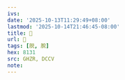 ```yaml
---
ivs:
date: '2025-10-13T11:29:49+08:00'
lastmod: '2025-10-14T21:46:45-08:00'
title: 󰣌
url: 󰣌
tags: [脱, 脫]
hex: 8131
src: GHZR, DCCV
note:
---
```

